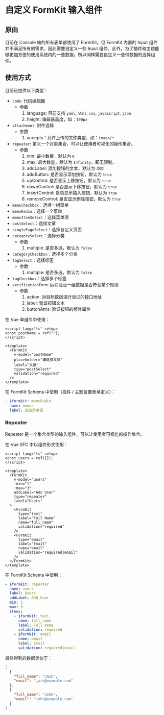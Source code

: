 # 自定义 FormKit 输入组件

## 原由

目前在 Console 端的所有表单都使用了 FormKit，但 FormKit 内置的 Input 组件并不满足所有的需求，因此需要自定义一些 Input 组件。此外，为了插件和主题能够更加方便的使用系统内的一些数据，所以同样需要自定义一些带数据的选择组件。

## 使用方式

目前已提供以下类型：

- `code`: 代码编辑器
  - 参数
    1. language: 目前支持 `yaml`, `html`, `css`, `javascript`, `json`
    2. height: 编辑器高度，如：`100px`
- `attachment`: 附件选择
  - 参数
    1. accepts：允许上传的文件类型，如：`image/*`
- `repeater`: 定义一个对象集合，可以让使用者可视化的操作集合。
  - 参数
    1. min: 最小数量，默认为 `0`
    2. max: 最大数量，默认为 `Infinity`，即无限制。
    3. addLabel: 添加按钮的文本，默认为 `添加`
    4. addButton: 是否显示添加按钮，默认为 `true`
    5. upControl: 是否显示上移按钮，默认为 `true`
    6. downControl: 是否显示下移按钮，默认为 `true`
    7. insertControl: 是否显示插入按钮，默认为 `true`
    8. removeControl: 是否显示删除按钮，默认为 `true`
- `menuCheckbox`：选择一组菜单
- `menuRadio`：选择一个菜单
- `menuItemSelect`：选择菜单项
- `postSelect`：选择文章
- `singlePageSelect`：选择自定义页面
- `categorySelect`：选择分类
  - 参数
    1. multiple: 是否多选，默认为 `false`
- `categoryCheckbox`：选择多个分类
- `tagSelect`：选择标签
  - 参数
    1. multiple: 是否多选，默认为 `false`
- `tagCheckbox`：选择多个标签
- `verificationForm`: 远程验证一组数据是否符合某个规则
  - 参数
    1. action: 对目标数据进行验证的接口地址
    2. label: 验证按钮文本
    3. buttonAttrs: 验证按钮的额外属性

在 Vue 单组件中使用：

```vue
<script lang="ts" setup>
const postName = ref("");
</script>

<template>
  <FormKit
    v-model="postName"
    placeholder="请选择文章"
    label="文章"
    type="postSelect"
    validation="required"
  />
</template>
```

在 FormKit Schema 中使用（插件 / 主题设置表单定义）：

```yaml
- $formkit: menuRadio
  name: menus
  label: 底部菜单组
```

### Repeater

Repeater 是一个集合类型的输入组件，可以让使用者可视化的操作集合。

在 Vue SFC 中以组件形式使用：

```vue
<script lang="ts" setup>
const users = ref([]);
</script>

<template>
  <FormKit
    v-model="users"
    :min="1"
    :max="3"
    addLabel="Add User"
    type="repeater"
    label="Users"
  >
    <FormKit
      type="text"
      label="Full Name"
      name="full_name"
      validation="required"
    />
    <FormKit
      type="email"
      label="Email"
      name="email"
      validation="required|email"
    />
  </FormKit>
</template>
```

在 FormKit Schema 中使用：

```yaml
- $formkit: repeater
  name: users
  label: Users
  addLabel: Add User
  min: 1
  max: 3
  items:
    - $formkit: text
      name: full_name
      label: Full Name
      validation: required
    - $formkit: email
      name: email
      label: Email
      validation: required|email
```

最终得到的数据类似于：

```json
[
  {
    "full_name": "Jack",
    "email": "jack@example.com"
  },
  {
    "full_name": "John",
    "email": "john@example.com"
  }
]
```
